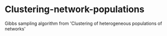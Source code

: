# Clustering-network-populations
Gibbs sampling algorithm from 'Clustering of heterogeneous populations of networks'
